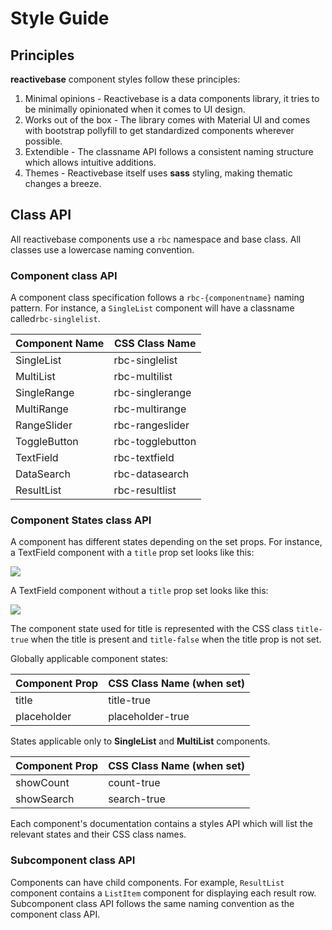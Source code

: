 # Style Guide

## Principles

**reactivebase** component styles follow these principles:

1. Minimal opinions - Reactivebase is a data components library, it tries to be minimally opinionated when it comes to UI design.
2. Works out of the box - The library comes with Material UI and comes with bootstrap pollyfill to get standardized components wherever possible.
3. Extendible - The classname API follows a consistent naming structure which allows intuitive additions.
4. Themes - Reactivebase itself uses **sass** styling, making thematic changes a breeze.

## Class API

All reactivebase components use a `rbc` namespace and base class. All classes use a lowercase naming convention.

### Component class API

A component class specification follows a `rbc-{componentname}` naming pattern. For instance, a `SingleList` component will have a classname called`rbc-singlelist`.

| Component Name  |  CSS Class Name |
|---------------- | --------------- |
| SingleList      | rbc-singlelist  |
| MultiList       | rbc-multilist   |
| SingleRange     | rbc-singlerange |
| MultiRange      | rbc-multirange  |
| RangeSlider     | rbc-rangeslider |
| ToggleButton    | rbc-togglebutton |
| TextField       | rbc-textfield    |
| DataSearch      | rbc-datasearch   |
| ResultList      | rbc-resultlist   |

### Component States class API

A component has different states depending on the set props. For instance, a TextField component with a `title` prop set looks like this:

![](https://i.imgur.com/A4PKECq.png)

A TextField component without a `title` prop set looks like this:

![](https://i.imgur.com/cwMmYZP.png)

The component state used for title is represented with the CSS class `title-true` when the title is present and `title-false` when the title prop is not set.

Globally applicable component states:

| Component Prop    | CSS Class Name (when set) |
|------------------ |-------------------------- |
| title             | title-true                |
| placeholder       | placeholder-true          |

States applicable only to **SingleList** and **MultiList** components.

| Component Prop    | CSS Class Name (when set) |
|------------------ |-------------------------- |
| showCount         | count-true                |
| showSearch        | search-true               |

Each component's documentation contains a styles API which will list the relevant states and their CSS class names.

### Subcomponent class API

Components can have child components. For example, `ResultList` component contains a `ListItem` component for displaying each result row. Subcomponent class API follows the same naming convention as the component class API.


